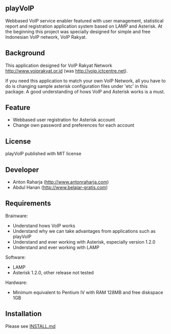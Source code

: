 playVoIP
--------
Webbased VoIP service enabler featured with user management, statistical report and registration application system based on LAMP and Asterisk. At the beginning this project was specially designed for simple and free Indonesian VoIP network, VoIP Rakyat.

Background
----------
This application designed for VoIP Rakyat Network http://www.voiprakyat.or.id (was http://voip.ictcentre.net).

If you need this application to match your own VoIP Network, all you have to do is changing sample asterisk configuration files under 'etc' in this package. A good understanding of hows VoIP and Asterisk works is a must.


Feature
-------
- Webbased user registration for Asterisk account
- Change own password and preferences for each account


License
-------
playVoIP published with MIT license


Developer
---------
- Anton Raharja (http://www.antonraharja.com)
- Abdul Hanan (http://www.belajar-gratis.com)


Requirements
------------

Brainware:
- Understand hows VoIP works
- Understand why we can take advantages from applications such as playVoIP
- Understand and ever working with Asterisk, especially version 1.2.0
- Understand and ever working with LAMP

Software:
- LAMP
- Asterisk 1.2.0, other release not tested

Hardware:
- Minimum equivalent to Pentium IV with RAM 128MB and free diskspace 1GB


Installation
------------
Please see [INSTALL.md]()
